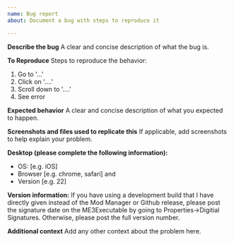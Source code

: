 ```yaml
---
name: Bug report
about: Document a bug with steps to reproduce it

---
```


**Describe the bug**
A clear and concise description of what the bug is.

**To Reproduce**
Steps to reproduce the behavior:
1. Go to '...'
2. Click on '....'
3. Scroll down to '....'
4. See error

**Expected behavior**
A clear and concise description of what you expected to happen.

**Screenshots and files used to replicate this**
If applicable, add screenshots to help explain your problem.

**Desktop (please complete the following information):**
 - OS: [e.g. iOS]
 - Browser [e.g. chrome, safari] and 
 - Version [e.g. 22]

**Version information:**
If you have using a development build that I have directly given instead of the Mod Manager or Github release, please post the signature date on the ME3Executable by going to Properties->Digitial Signatures. Otherwise, please post the full version number.

**Additional context**
Add any other context about the problem here.

